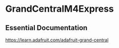 # GrandCentralM4Express

## Essential Documentation
https://learn.adafruit.com/adafruit-grand-central
